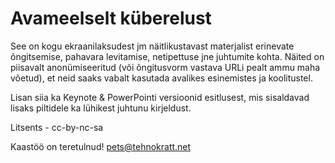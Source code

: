 # Avameelselt küberelust

See on kogu ekraanilaksudest jm näitlikustavast materjalist erinevate õngitsemise, pahavara levitamise, netipettuse jne juhtumite kohta. Näited on piisavalt
anonümiseeritud (või õngitusvorm vastava URLi pealt ammu maha võetud), et neid saaks vabalt kasutada avalikes esinemistes ja koolitustel.

Lisan siia ka Keynote & PowerPointi versioonid esitlusest, mis sisaldavad lisaks piltidele ka lühikest juhtunu kirjeldust.

Litsents - cc-by-nc-sa

Kaastöö on teretulnud!
pets@tehnokratt.net
